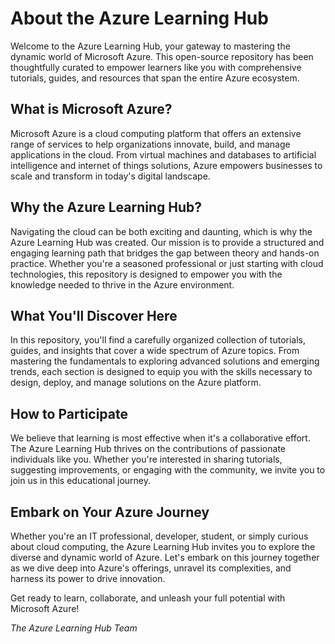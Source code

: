 # About the Azure Learning Hub

Welcome to the Azure Learning Hub, your gateway to mastering the dynamic world of Microsoft Azure. This open-source repository has been thoughtfully curated to empower learners like you with comprehensive tutorials, guides, and resources that span the entire Azure ecosystem.

## What is Microsoft Azure?

Microsoft Azure is a cloud computing platform that offers an extensive range of services to help organizations innovate, build, and manage applications in the cloud. From virtual machines and databases to artificial intelligence and internet of things solutions, Azure empowers businesses to scale and transform in today's digital landscape.

## Why the Azure Learning Hub?

Navigating the cloud can be both exciting and daunting, which is why the Azure Learning Hub was created. Our mission is to provide a structured and engaging learning path that bridges the gap between theory and hands-on practice. Whether you're a seasoned professional or just starting with cloud technologies, this repository is designed to empower you with the knowledge needed to thrive in the Azure environment.

## What You'll Discover Here

In this repository, you'll find a carefully organized collection of tutorials, guides, and insights that cover a wide spectrum of Azure topics. From mastering the fundamentals to exploring advanced solutions and emerging trends, each section is designed to equip you with the skills necessary to design, deploy, and manage solutions on the Azure platform.

## How to Participate

We believe that learning is most effective when it's a collaborative effort. The Azure Learning Hub thrives on the contributions of passionate individuals like you. Whether you're interested in sharing tutorials, suggesting improvements, or engaging with the community, we invite you to join us in this educational journey.

## Embark on Your Azure Journey

Whether you're an IT professional, developer, student, or simply curious about cloud computing, the Azure Learning Hub invites you to explore the diverse and dynamic world of Azure. Let's embark on this journey together as we dive deep into Azure's offerings, unravel its complexities, and harness its power to drive innovation.

Get ready to learn, collaborate, and unleash your full potential with Microsoft Azure!

_The Azure Learning Hub Team_

